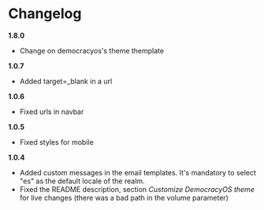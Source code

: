 # Changelog

**1.8.0** 

- Change on democracyos's theme themplate

**1.0.7** 

- Added target=_blank in a url

**1.0.6** 

- Fixed urls in navbar

**1.0.5** 

- Fixed styles for mobile

**1.0.4** 

- Added custom messages in the email templates. It's mandatory to select "es" as the default locale of the realm.
- Fixed the README description, section _Customize DemocracyOS theme_ for live changes (there was a bad path in the volume parameter) 